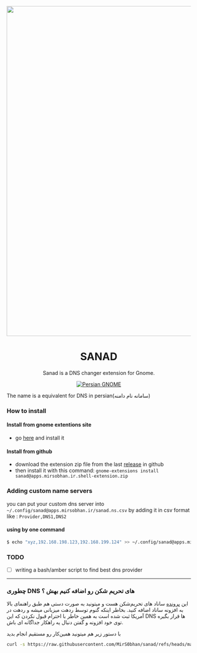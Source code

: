 [persian-gnome-badge]: https://gnome-fa.github.io/assets/badges/persian-gnome.svg
[persian-gnome-url]: https://gnome_fa.t.me/

<div align="center">
 <img width="1600" height="900" alt="image" src="https://github.com/user-attachments/assets/271aed74-300f-41b5-aeb1-9d1fbfd13269" />
 
  # SANAD

Sanad is a DNS changer extension for Gnome.
  
[![Persian GNOME][persian-gnome-badge]][persian-gnome-url]    
</div>
The name is a equivalent for DNS in persian(سامانه نام دامنه) 

### How to install
#### Install from gnome extentions site
- go [here](https://extensions.gnome.org/extension/7861/sanad/) and install it 
#### Install from github
- download the extension zip file from the last [release](https://github.com/MirS0bhan/sanad/releases) in github
- then install it with this command: `gnome-extensions install sanad@apps.mirsobhan.ir.shell-extension.zip`

### Adding custom name servers
you can put your custom dns server into `~/.config/sanad@apps.mirsobhan.ir/sanad.ns.csv` by adding it in csv format like : `Provider,DNS1,DNS2`

#### using by one command
```bash
$ echo "xyz,192.168.198.123,192.168.199.124" >> ~/.config/sanad@apps.mirsobhan.ir/sanad.ns.csv
```

### TODO
- [ ] writing a bash/amber script to find best dns provider

---------------------

### چطوری DNS های تحریم شکن رو اضافه کنیم بهش ؟ 
این [پرونده](https://raw.githubusercontent.com/MirS0bhan/sanad/refs/heads/master/dns.csv) ساناد های تحریم‌شکن هست و میتونید به صورت دستی هم طبق راهنمای بالا به افزونه ساناد اضافه کنید. بخاطر اینکه گنوم توسط ردهت میزبانی میشه و ردهت در آمریکا ثبت شده است به همین خاطر با احترام قبول نکردن که این DNS ها قرار بگیره توی خود افزونه و گفتن دنبال یه راهکار جداگانه ای باش. 

با دستور زیر هم میتونید همین‌کار رو مستقیم انجام بدید
```bash
curl -s https://raw.githubusercontent.com/MirS0bhan/sanad/refs/heads/master/dns.csv >> ~/.config/sanad@apps.mirsobhan.ir/sanad.ns.csv
```

